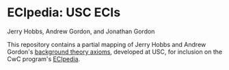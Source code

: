 # ECIpedia: USC ECIs
Jerry Hobbs, Andrew Gordon, and Jonathan Gordon

This repository contains a partial mapping of Jerry Hobbs and Andrew
Gordon's [background theory axioms](https://isi.edu/~hobbs/csk.html),
developed at USC, for inclusion on the CwC program's
[ECIpedia](https://ecipedia.sift.net/eci-web).
